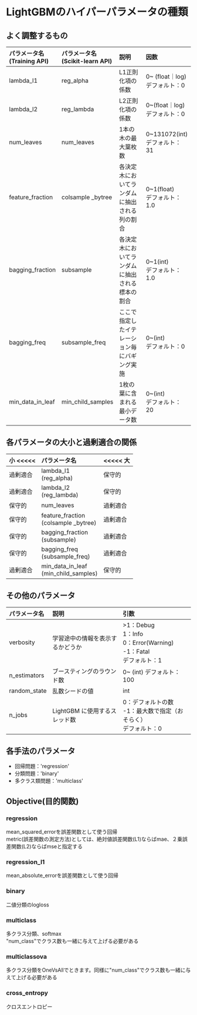 # LightGBMのハイパーパラメータの種類

## よく調整するもの
|パラメータ名<br>(Training API)|パラメータ名<br>(Scikit-learn API)|説明|因数|
|:----|:---|:---|:----|
|lambda_l1|reg_alpha|L1正則化項の係数|0~ (float｜log)<br>デフォルト：0|
|lambda_l2|reg_lambda|L2正則化項の係数|0~(float｜log)<br>デフォルト：0|
|num_leaves|num_leaves|1本の木の最大葉枚数|0~131072(int)<br>デフォルト：31|
|feature_fraction|colsample _bytree|各決定木においてランダムに抽出される列の割合|0~1(float)<br>デフォルト：1.0|
|bagging_fraction|subsample|各決定木においてランダムに抽出される標本の割合|0~1(int)<br>デフォルト：1.0|
|bagging_freq|subsample_freq|ここで指定したイテレーション毎にバギング実施|0~(int)<br>デフォルト：0|
|min_data_in_leaf|min_child_samples|1枚の葉に含まれる最小データ数|0~(int)<br>デフォルト：20|

## 各パラメータの大小と過剰適合の関係
|小 <<<<<|パラメータ名|<<<<< 大|
|:---|:---|:---|
|過剰適合|lambda_l1<br>(reg_alpha)|保守的|
|過剰適合|lambda_l2<br>(reg_lambda)|保守的|
|保守的|num_leaves|過剰適合|
|保守的|feature_fraction<br>(colsample _bytree)|過剰適合|
|保守的|bagging_fraction<br>(subsample)|過剰適合|
|保守的|bagging_freq<br>(subsample_freq)|過剰適合|
|過剰適合|min_data_in_leaf<br>(min_child_samples)|保守的|

## その他のパラメータ
|パラメータ名|説明|引数|
|:---|:---|:---|
|verbosity|学習途中の情報を表示するかどうか|>1：Debug<br>1：Info<br>0：Error(Warning)<br>-1：Fatal<br>デフォルト：1|
|n_estimators|ブースティングのラウンド数|0~ (int) デフォルト：100|
|random_state|乱数シードの値|int|
|n_jobs|LightGBM に使用するスレッド数|0：デフォルトの数<br>-1：最大数で指定（おそらく）<br>デフォルト：0|

## 各手法のパラメータ
- 回帰問題：'regression'
- 分類問題：'binary'
- 多クラス類問題：'multiclass'

## Objective(目的関数)
### regression
mean_squared_errorを誤差関数として使う回帰  
metric(誤差関数の測定方法)としては、絶対値誤差関数(L1)ならばmae、２乗誤差関数(L2)ならばmseと指定する  
### regression_l1
mean_absolute_errorを誤差関数として使う回帰
### binary
二値分類のlogloss
### multiclass
多クラス分類、softmax  
"num_class"でクラス数も一緒に与えて上げる必要がある
### multiclassova
多クラス分類をOneVsAllでときます。同様に"num_class"でクラス数も一緒に与えて上げる必要がある
### cross_entropy
クロスエントロピー
